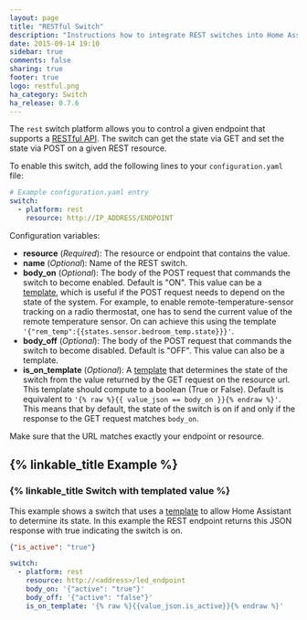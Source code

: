 ```yaml
---
layout: page
title: "RESTful Switch"
description: "Instructions how to integrate REST switches into Home Assistant."
date: 2015-09-14 19:10
sidebar: true
comments: false
sharing: true
footer: true
logo: restful.png
ha_category: Switch
ha_release: 0.7.6
---
```



The `rest` switch platform allows you to control a given endpoint that supports a [RESTful API](https://en.wikipedia.org/wiki/Representational_state_transfer). The switch can get the state via GET and set the state via POST on a given REST resource.

To enable this switch, add the following lines to your `configuration.yaml` file:

```yaml
# Example configuration.yaml entry
switch:
  - platform: rest
    resource: http://IP_ADDRESS/ENDPOINT
```

Configuration variables:

- **resource** (*Required*): The resource or endpoint that contains the value.
- **name** (*Optional*): Name of the REST switch.
- **body_on** (*Optional*): The body of the POST request that commands the switch to become enabled. Default is "ON". This value can be a [template](/topics/templating/), which is useful if the POST request needs to depend on the state of the system. For example, to enable remote-temperature-sensor tracking on a radio thermostat, one has to send the current value of the remote temperature sensor. On can achieve this using the template `'{"rem_temp":{{states.sensor.bedroom_temp.state}}}'`.
- **body_off** (*Optional*): The body of the POST request that commands the switch to become disabled. Default is "OFF". This value can also be a template.
- **is_on_template** (*Optional*): A [template](/topics/templating/) that determines the state of the switch from the value returned by the GET request on the resource url. This template should compute to a boolean (True or False). Default is equivalent to `'{% raw %}{{ value_json == body_on }}{% endraw %}'`. This means that by default, the state of the switch is on if and only if the response to the GET request matches `body_on`.


<p class='note warning'>
Make sure that the URL matches exactly your endpoint or resource.
</p>


## {% linkable_title Example %}

### {% linkable_title Switch with templated value %}

This example shows a switch that uses a [template](/topics/templating/) to allow Home Assistant to determine its state. In this example the REST endpoint returns this JSON response with true indicating the switch is on.

```json
{"is_active": "true"}
```


```yaml
switch:
  - platform: rest
    resource: http://<address>/led_endpoint
    body_on: '{"active": "true"}'
    body_off: '{"active": "false"}'
    is_on_template: '{% raw %}{{value_json.is_active}}{% endraw %}'
```
